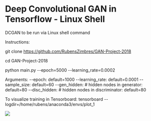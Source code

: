 # Deep Convolutional GAN in Tensorflow - Linux Shell

DCGAN to be run via Linux shell command

Instructions:

git clone https://github.com/RubensZimbres/GAN-Project-2018

cd GAN-Project-2018

python main.py --epoch=5000 --learning_rate=0.0002

Arguments:
--epoch: default=1000
--learning_rate: default=0.0001
--sample_size: default=60
--gen_hidden: # hidden nodes in generator: default=80
--disc_hidden: # hidden nodes in discriminator: default=80

To visualize training in Tensorboard: tensorboard --logdir=/home/rubens/anaconda3/envs/plot_1

<img src=https://github.com/RubensZimbres/GAN-Project-2018/blob/master/GAN_BEST_Linux.png>
